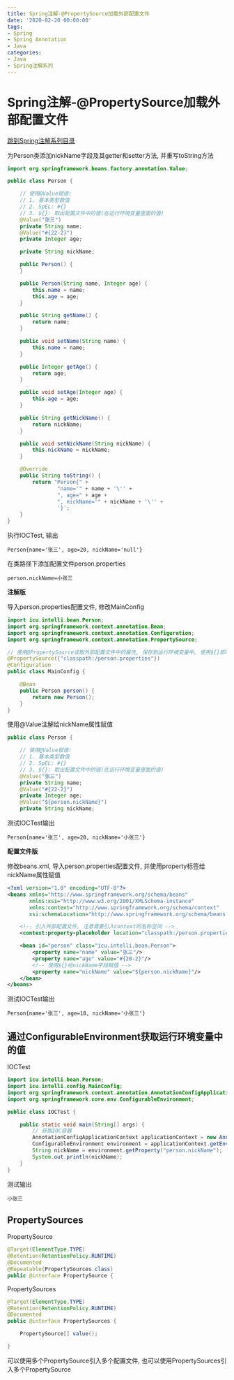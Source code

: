 ```yaml
---
title: Spring注解-@PropertySource加载外部配置文件
date: '2020-02-20 00:00:00'
tags:
- Spring
- Spring Annotation
- Java
categories:
- Java
- Spring注解系列
---
```


# Spring注解-@PropertySource加载外部配置文件

[跳到Spring注解系列目录](spring-anno-table.md)

为Person类添加nickName字段及其getter和setter方法, 并重写toString方法

```java
import org.springframework.beans.factory.annotation.Value;

public class Person {

    // 使用@Value赋值:
    // 1. 基本类型数值
    // 2. SpEL: #{}
    // 3. ${}: 取出配置文件中的值(在运行环境变量里面的值)
    @Value("张三")
    private String name;
    @Value("#{22-2}")
    private Integer age;

    private String nickName;

    public Person() {
    }

    public Person(String name, Integer age) {
        this.name = name;
        this.age = age;
    }

    public String getName() {
        return name;
    }

    public void setName(String name) {
        this.name = name;
    }

    public Integer getAge() {
        return age;
    }

    public void setAge(Integer age) {
        this.age = age;
    }

    public String getNickName() {
        return nickName;
    }

    public void setNickName(String nickName) {
        this.nickName = nickName;
    }

    @Override
    public String toString() {
        return "Person{" +
                "name='" + name + '\'' +
                ", age=" + age +
                ", nickName='" + nickName + '\'' +
                '}';
    }
}
```

执行IOCTest, 输出

```
Person{name='张三', age=20, nickName='null'}
```

在类路径下添加配置文件person.properties

```properties
person.nickName=小张三
```

**注解版**

导入person.properties配置文件, 修改MainConfig

```java
import icu.intelli.bean.Person;
import org.springframework.context.annotation.Bean;
import org.springframework.context.annotation.Configuration;
import org.springframework.context.annotation.PropertySource;

// 使用@PropertySource读取外部配置文件中的属性, 保存到运行环境变量中, 使用${}即可获取到该值
@PropertySource({"classpath:/person.properties"})
@Configuration
public class MainConfig {

    @Bean
    public Person person() {
        return new Person();
    }
}
```

使用@Value注解给nickName属性赋值

```java
public class Person {

    // 使用@Value赋值:
    // 1. 基本类型数值
    // 2. SpEL: #{}
    // 3. ${}: 取出配置文件中的值(在运行环境变量里面的值)
    @Value("张三")
    private String name;
    @Value("#{22-2}")
    private Integer age;
    @Value("${person.nickName}")
    private String nickName;
```

测试IOCTest输出

```
Person{name='张三', age=20, nickName='小张三'}
```

**配置文件版**

修改beans.xml, 导入person.properties配置文件, 并使用property标签给nickName属性赋值

```xml
<?xml version="1.0" encoding="UTF-8"?>
<beans xmlns="http://www.springframework.org/schema/beans"
       xmlns:xsi="http://www.w3.org/2001/XMLSchema-instance"
       xmlns:context="http://www.springframework.org/schema/context"
       xsi:schemaLocation="http://www.springframework.org/schema/beans http://www.springframework.org/schema/beans/spring-beans.xsd http://www.springframework.org/schema/context https://www.springframework.org/schema/context/spring-context.xsd">

    <!-- 引入外部配置文件, 注意需要引入context的名称空间 -->
    <context:property-placeholder location="classpath:/person.properties"/>

    <bean id="person" class="icu.intelli.bean.Person">
        <property name="name" value="张三"/>
        <property name="age" value="#{20-2}"/>
        <!-- 使用${}给nickName字段赋值 -->
        <property name="nickName" value="${person.nickName}"/>
    </bean>
</beans>
```

测试IOCTest输出

```
Person{name='张三', age=18, nickName='小张三'}
```

## 通过ConfigurableEnvironment获取运行环境变量中的值

IOCTest

```java
import icu.intelli.bean.Person;
import icu.intelli.config.MainConfig;
import org.springframework.context.annotation.AnnotationConfigApplicationContext;
import org.springframework.core.env.ConfigurableEnvironment;

public class IOCTest {

    public static void main(String[] args) {
        // 获取IOC容器
        AnnotationConfigApplicationContext applicationContext = new AnnotationConfigApplicationContext(MainConfig.class);
        ConfigurableEnvironment environment = applicationContext.getEnvironment();
        String nickName = environment.getProperty("person.nickName");
        System.out.println(nickName);
    }
}
```

测试输出

```
小张三
```

## PropertySources

PropertySource

```java
@Target(ElementType.TYPE)
@Retention(RetentionPolicy.RUNTIME)
@Documented
@Repeatable(PropertySources.class)
public @interface PropertySource {
```

PropertySources

```java
@Target(ElementType.TYPE)
@Retention(RetentionPolicy.RUNTIME)
@Documented
public @interface PropertySources {

	PropertySource[] value();

}
```

可以使用多个PropertySource引入多个配置文件, 也可以使用PropertySources引入多个PropertySource
